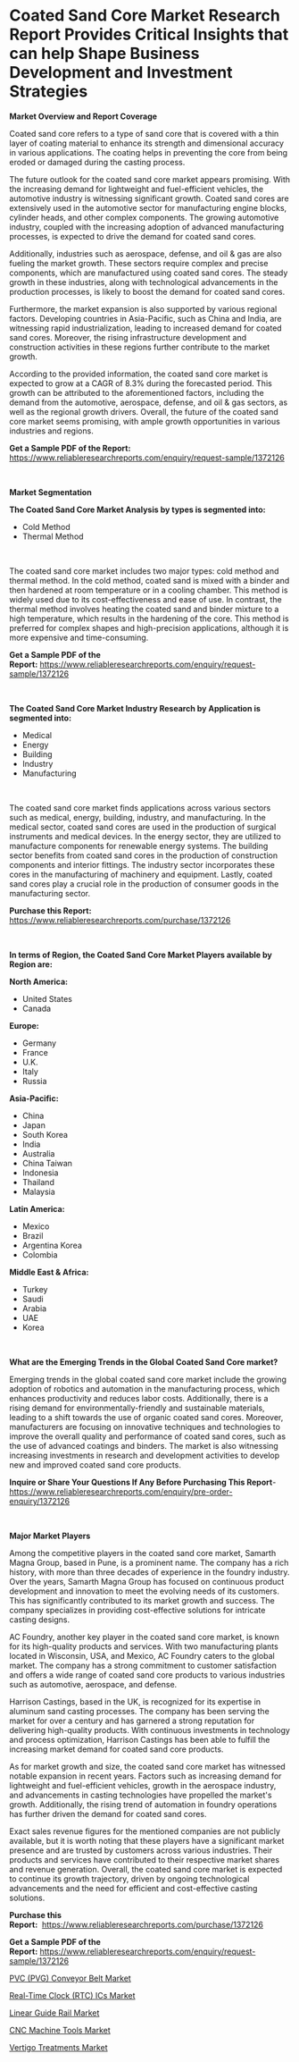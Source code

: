 <p><h1>Coated Sand Core Market Research Report Provides Critical Insights that can help Shape Business Development and Investment Strategies</h1></p><p><strong>Market Overview and Report Coverage</strong></p>
<p><p>Coated sand core refers to a type of sand core that is covered with a thin layer of coating material to enhance its strength and dimensional accuracy in various applications. The coating helps in preventing the core from being eroded or damaged during the casting process.</p><p>The future outlook for the coated sand core market appears promising. With the increasing demand for lightweight and fuel-efficient vehicles, the automotive industry is witnessing significant growth. Coated sand cores are extensively used in the automotive sector for manufacturing engine blocks, cylinder heads, and other complex components. The growing automotive industry, coupled with the increasing adoption of advanced manufacturing processes, is expected to drive the demand for coated sand cores.</p><p>Additionally, industries such as aerospace, defense, and oil & gas are also fueling the market growth. These sectors require complex and precise components, which are manufactured using coated sand cores. The steady growth in these industries, along with technological advancements in the production processes, is likely to boost the demand for coated sand cores.</p><p>Furthermore, the market expansion is also supported by various regional factors. Developing countries in Asia-Pacific, such as China and India, are witnessing rapid industrialization, leading to increased demand for coated sand cores. Moreover, the rising infrastructure development and construction activities in these regions further contribute to the market growth.</p><p>According to the provided information, the coated sand core market is expected to grow at a CAGR of 8.3% during the forecasted period. This growth can be attributed to the aforementioned factors, including the demand from the automotive, aerospace, defense, and oil & gas sectors, as well as the regional growth drivers. Overall, the future of the coated sand core market seems promising, with ample growth opportunities in various industries and regions.</p></p>
<p><strong>Get a Sample PDF of the Report:</strong> <a href="https://www.reliableresearchreports.com/enquiry/request-sample/1372126">https://www.reliableresearchreports.com/enquiry/request-sample/1372126</a></p>
<p>&nbsp;</p>
<p><strong>Market Segmentation</strong></p>
<p><strong>The Coated Sand Core Market Analysis by types is segmented into:</strong></p>
<p><ul><li>Cold Method</li><li>Thermal Method</li></ul></p>
<p>&nbsp;</p>
<p><p>The coated sand core market includes two major types: cold method and thermal method. In the cold method, coated sand is mixed with a binder and then hardened at room temperature or in a cooling chamber. This method is widely used due to its cost-effectiveness and ease of use. In contrast, the thermal method involves heating the coated sand and binder mixture to a high temperature, which results in the hardening of the core. This method is preferred for complex shapes and high-precision applications, although it is more expensive and time-consuming.</p></p>
<p><strong>Get a Sample PDF of the Report:</strong>&nbsp;<a href="https://www.reliableresearchreports.com/enquiry/request-sample/1372126">https://www.reliableresearchreports.com/enquiry/request-sample/1372126</a></p>
<p>&nbsp;</p>
<p><strong>The Coated Sand Core Market Industry Research by Application is segmented into:</strong></p>
<p><ul><li>Medical</li><li>Energy</li><li>Building</li><li>Industry</li><li>Manufacturing</li></ul></p>
<p>&nbsp;</p>
<p><p>The coated sand core market finds applications across various sectors such as medical, energy, building, industry, and manufacturing. In the medical sector, coated sand cores are used in the production of surgical instruments and medical devices. In the energy sector, they are utilized to manufacture components for renewable energy systems. The building sector benefits from coated sand cores in the production of construction components and interior fittings. The industry sector incorporates these cores in the manufacturing of machinery and equipment. Lastly, coated sand cores play a crucial role in the production of consumer goods in the manufacturing sector.</p></p>
<p><strong>Purchase this Report:</strong>&nbsp; <a href="https://www.reliableresearchreports.com/purchase/1372126">https://www.reliableresearchreports.com/purchase/1372126</a></p>
<p>&nbsp;</p>
<p><strong>In terms of Region, the Coated Sand Core Market Players available by Region are:</strong></p>
<p>
    <p> <strong> North America: </strong>
        <ul>
            <li>United States</li>
            <li>Canada</li>
        </ul>
        </p> 
    <p> <strong> Europe: </strong>
        <ul>
            <li>Germany</li>
            <li>France</li>
            <li>U.K.</li>
            <li>Italy</li>
            <li>Russia</li>
        </ul>
        </p> 
    <p> <strong> Asia-Pacific: </strong>
        <ul>
            <li>China</li>
            <li>Japan</li>
            <li>South Korea</li>
            <li>India</li>
            <li>Australia</li>
            <li>China Taiwan</li>
            <li>Indonesia</li>
            <li>Thailand</li>
            <li>Malaysia</li>
        </ul>
        </p> 
    <p> <strong> Latin America: </strong>
        <ul>
            <li>Mexico</li>
            <li>Brazil</li>
            <li>Argentina Korea</li>
            <li>Colombia</li>
        </ul>
        </p> 
    <p> <strong> Middle East & Africa: </strong>
        <ul>
            <li>Turkey</li>
            <li>Saudi</li>
            <li>Arabia</li>
            <li>UAE</li>
            <li>Korea</li>
        </ul>
    </p>
    </p>
<p>&nbsp;</p>
<p><strong>What are the Emerging Trends in the Global Coated Sand Core market?</strong></p>
<p><p>Emerging trends in the global coated sand core market include the growing adoption of robotics and automation in the manufacturing process, which enhances productivity and reduces labor costs. Additionally, there is a rising demand for environmentally-friendly and sustainable materials, leading to a shift towards the use of organic coated sand cores. Moreover, manufacturers are focusing on innovative techniques and technologies to improve the overall quality and performance of coated sand cores, such as the use of advanced coatings and binders. The market is also witnessing increasing investments in research and development activities to develop new and improved coated sand core products.</p></p>
<p><strong>Inquire or Share Your Questions If Any Before Purchasing This Report</strong>- <a href="https://www.reliableresearchreports.com/enquiry/pre-order-enquiry/1372126">https://www.reliableresearchreports.com/enquiry/pre-order-enquiry/1372126</a></p>
<p>&nbsp;</p>
<p><strong>Major Market Players</strong></p>
<p><p>Among the competitive players in the coated sand core market, Samarth Magna Group, based in Pune, is a prominent name. The company has a rich history, with more than three decades of experience in the foundry industry. Over the years, Samarth Magna Group has focused on continuous product development and innovation to meet the evolving needs of its customers. This has significantly contributed to its market growth and success. The company specializes in providing cost-effective solutions for intricate casting designs.</p><p>AC Foundry, another key player in the coated sand core market, is known for its high-quality products and services. With two manufacturing plants located in Wisconsin, USA, and Mexico, AC Foundry caters to the global market. The company has a strong commitment to customer satisfaction and offers a wide range of coated sand core products to various industries such as automotive, aerospace, and defense.</p><p>Harrison Castings, based in the UK, is recognized for its expertise in aluminum sand casting processes. The company has been serving the market for over a century and has garnered a strong reputation for delivering high-quality products. With continuous investments in technology and process optimization, Harrison Castings has been able to fulfill the increasing market demand for coated sand core products.</p><p>As for market growth and size, the coated sand core market has witnessed notable expansion in recent years. Factors such as increasing demand for lightweight and fuel-efficient vehicles, growth in the aerospace industry, and advancements in casting technologies have propelled the market's growth. Additionally, the rising trend of automation in foundry operations has further driven the demand for coated sand cores.</p><p>Exact sales revenue figures for the mentioned companies are not publicly available, but it is worth noting that these players have a significant market presence and are trusted by customers across various industries. Their products and services have contributed to their respective market shares and revenue generation. Overall, the coated sand core market is expected to continue its growth trajectory, driven by ongoing technological advancements and the need for efficient and cost-effective casting solutions.</p></p>
<p><strong>Purchase this Report:</strong>&nbsp;&nbsp;<a href="https://www.reliableresearchreports.com/purchase/1372126">https://www.reliableresearchreports.com/purchase/1372126</a></p>
<p></p>
<p><strong>Get a Sample PDF of the Report:</strong>&nbsp;<a href="https://www.reliableresearchreports.com/enquiry/request-sample/1372126">https://www.reliableresearchreports.com/enquiry/request-sample/1372126</a></p>
<p><p><a href="https://github.com/scarol104/Market-Research-Report-List-1/blob/main/pvc-pvg-conveyor-belt-market.md">PVC (PVG) Conveyor Belt Market</a></p><p><a href="https://github.com/deliacustodio40/Market-Research-Report-List-1/blob/main/real-time-clock-rtc-ics-market.md">Real-Time Clock (RTC) ICs Market</a></p><p><a href="https://www.linkedin.com/pulse/decoding-linear-guide-rail-market-deep-dive-latest-trends-segmentation-5f5nf/">Linear Guide Rail Market</a></p><p><a href="https://www.linkedin.com/pulse/cnc-machine-tools-market-research-report-provides-thorough-industry-1vwdf/">CNC Machine Tools Market</a></p><p><a href="https://medium.com/@austynlemke1988/vertigo-treatments-market-size-cagr-trends-2024-2030-26824bb1626d">Vertigo Treatments Market</a></p></p>
